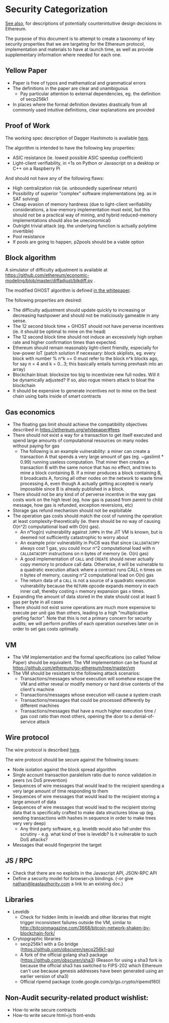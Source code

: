 # Security Categorization

[See also](../fundamentals/design-rationale.md), for descriptions of potentially counterintuitive design decisions in Ethereum.

The purpose of this document is to attempt to create a taxonomy of key security properties that we are targeting for the Ethereum protocol, implementation and materials to have at launch time, as well as provide supplementary information where needed for each one.

## Yellow Paper

-   Paper is free of typos and mathematical and grammatical errors
-   The definitions in the paper are clear and unambiguous
    -   Pay particular attention to external dependencies, eg. the definition of secp256k1
-   In places where the formal definition deviates drastically from all commonly used intuitive definitions, clear explanations are provided

## Proof of Work

The working spec description of Dagger Hashimoto is available [here](./ethash/ethash.md).

The algorithm is intended to have the following key properties:

-   ASIC resistance (ie. lowest possible ASIC speedup coefficient)
-   Light-client verifiability, in &lt;1s on Python or Javascript on a desktop or C++ on a Raspberry Pi

And should not have any of the following flaws:

-   High centralization risk (ie. unboundedly superlinear return)
-   Possibility of superior "complex" software implementations (eg. as in SAT solving)
-   Cheap evasion of memory hardness (due to light-client verifiability considerations, a low-memory implementation must exist, but this should not be a practical way of mining, and hybrid reduced-memory implementations should also be uneconomical)
-   Outright trivial attack (eg. the underlying function is actually polytime invertible)
-   Pool resistance
-   If pools are going to happen, p2pools should be a viable option

## Block algorithm

A simulator of difficulty adjustment is available at <https://github.com/ethereum/economic-modeling/blob/master/diffadjust/blkdiff.py> .

The modified GHOST algorithm is defined [in the whitepaper](https://ethereum.org/whitepaper#modified-ghost-implementation).

The following properties are desired:

-   The difficulty adjustment should update quickly to increasing or decreasing hashpower and should not be maliciously gameable in any sense.
-   The 12 second block time + GHOST should not have perverse incentives (ie. it should be optimal to mine on the head)
-   The 12 second block time should not induce an excessively high orphan rate and higher confirmation times than expected.
-   Ethereum should remain reasonably light-client friendly, especially for low-power IoT (patch solution if necessary: block skiplists, eg. every block with number % n^k == 0 must refer to the block n^k blocks ago, for say n = 4 and k = 0...3; this basically entails turning prevhash into an array)
-   Blockchain bloat: blocksize too big to incentivize new full nodes. Will it be dynamically adjusted? If so,  also rogue miners attack to bloat the blockchain
-   It should be expensive to generate incentives not to mine on the best chain using baits inside of smart contracts

## Gas economics

-   The floating gas limit should achieve the compatibility objectives described in <https://ethereum.org/whitepaper#fees>
-   There should not exist a way for a transaction to get itself executed and spend large amounts of computational resources on many nodes without paying for gas
    -   The following is an example vulnerability: a miner can create a transaction A that spends a very large amount of gas (eg. ~gaslimit \* 0.99) running useless computation. That miner then creates a transaction B with the same nonce that has no effect, and tries to mine a block containing B. If a miner produces a block containing B, it broadcasts A, forcing all other nodes on the network to waste time processing A, even though A actually getting accepted is nearly impossible since B is already published in a block.
-   There should not be any kind of of perverse incentive in the way gas costs work on the high level (eg. how gas is passed from parent to child message, how gas is refunded, exception reversions, etc)
-   Storage gas refund mechanism should not be exploitable
-   The operation gas costs should match the cost of running the operation at least complexity-theoretically (ie. there should be no way of causing O(n^2) computational load with O(n) gas).
    -   An n\*log(n) vulnerability against `JUMP`s in the JIT VM is known, but is deemed not sufficiently catastrophic to worry about
    -   An example prior vulnerability in PoC6 was that since `CALLDATACOPY` always cost 1 gas, you could incur n^2 computational load with n `CALLDATACOPY` instructions on n bytes of memory (ie. O(n) gas)
    -   A good implementation of `CALL` and `CREATE` should never actually copy memory to produce call data. Otherwise, it will be vulnerable to a quadratic execution attack where a contract runs CALL n times on n bytes of memory, causing n^2 computational load on O(n) gas
    -   The return data of a `CALL` is not a source of a quadratic execution vulnerability because the `RETURN` opcode expands memory in each inner call, thereby costing `n` memory expansion gas `n` times.
-   Expanding the amount of data stored in the state should cost at least 5 gas per byte in all cases
-   There should not exist some operations are much more expensive to execute per unit gas than others, leading to a high "multiplicative griefing factor". Note that this is not a primary concern for security audits; we will perform profiles of each operation ourselves later on in order to set gas costs optimally.

## VM

-   The VM implementation and the formal specifications (so called Yellow Paper) should be equivalent. The VM implementation can be found at <https://github.com/ethereum/go-ethereum/tree/master/vm>
-   The VM should be resistant to the following attack scenarios:
    -   Transactions/messages whose execution will somehow escape the VM and either reveal or modify memory or hard drive contents of the client's machine
    -   Transactions/messages whose execution will cause a system crash
    -   Transactions/messages that could be processed differently by different machines
    -   Transactions/messages that have a much higher execution time / gas cost ratio than most others, opening the door to a denial-of-service attack

## Wire protocol

The wire protocol is described [here](./whisper/poc-2-wire-protocol.md).

The wire protocol should be secure against the following issues:

-   Node isolation against the block spread algorithm
-   Single account transaction paralelism ratio due to nonce validation in peers (vs DoS prevention)
-   Sequences of wire messages that would lead to the recipient spending a very large amount of time responding to them
-   Sequences of wire messages that would lead to the recipient storing a large amount of data
-   Sequences of wire messages that would lead to the recipient storing data that is specifically crafted to make data structures blow up (eg. sending transactions with hashes in sequence in order to make trees very very deep)
    -   Any third party software, e.g. leveldb would also fall under this scrutiny - e.g. what kind of tree is leveldb? Is it vulnerable to such DoS attacks?
-   Messages that would fingerprint the target

## JS / RPC

-   Check that there are no exploits in the Javascript API, JSON-RPC API 
-   Define a security model for browser+js bindings. (-or give nathan@leastauthority.com a link to an existing doc.)

## Libraries

-   Leveldb
    -   Check for hidden limits in leveldb and other libraries that might trigger inconsistent failures outside the VM, similar to <http://bitcoinmagazine.com/3668/bitcoin-network-shaken-by-blockchain-fork/>
-   Crytopgraphic libraries
    -   secp256k1 with a Go bridge (<https://github.com/obscuren/secp256k1-go>)
    -   A fork of the official golang sha3 package (<https://github.com/obscuren/sha3>) (Reason for using a sha3 fork is because the official sha3 has switched to FIPS-202 which Ethereum can't use because genesis addresses have been generated using an earlier version of sha3)
    -   Official ripemd package (code.google.com/p/go.crypto/ripemd160)

## Non-Audit security-related product wishlist:

-   How-to write secure contracts
-   How-to write secure html+js front-ends
